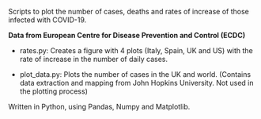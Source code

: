 Scripts to plot the number of cases, deaths and rates of increase of those infected with COVID-19.

**Data from European Centre for Disease Prevention and Control (ECDC)**

- rates.py: Creates a figure with 4 plots (Italy, Spain, UK and US) with the rate of increase in the number of daily cases.

- plot_data.py: Plots the number of cases in the UK and world. (Contains data extraction and mapping from John Hopkins University. Not used in the plotting process)

Written in Python, using Pandas, Numpy and Matplotlib.
